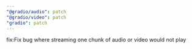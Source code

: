 ```yaml
---
"@gradio/audio": patch
"@gradio/video": patch
"gradio": patch
---
```


fix:Fix bug where streaming one chunk of audio or video would not play
